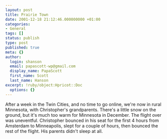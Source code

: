 ```yaml
---
layout: post
title: Prairie Town
date: 2001-12-18 21:12:46.000000000 +01:00
categories:
- General
tags: []
status: publish
type: post
published: true
meta: {}
author:
  login: shanson
  email: papascott-wp@gmail.com
  display_name: PapaScott
  first_name: Scott
  last_name: Hanson
excerpt: !ruby/object:Hpricot::Doc
  options: {}
---
```

<p>After a week in the Twin Cities, and no time to go online, we're now in rural Minnesota, with Christopher's grandparents. There's a little snow on the ground, but it's much too warm for Minnesota in December. The flight over was uneventful. Christopher bounced in his seat for the first 4 hours from Amsterdam to Minneapolis, slept for a couple of hours, then bounced the rest of the flight. His parents didn't sleep at all.</p>
